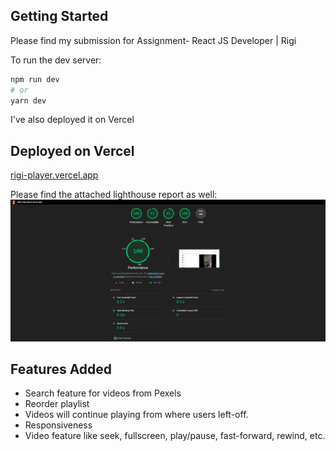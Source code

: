 ## Getting Started

Please find my submission for Assignment- React JS Developer | Rigi

To run the dev server:
```bash
npm run dev
# or
yarn dev 
```

I've also deployed it on Vercel

## Deployed on Vercel

[rigi-player.vercel.app](https://rigi-player.vercel.app/)

Please find the attached lighthouse report as well:
![Lighthouse Report](./public/assets/lighthouse.png)

## Features Added

- Search feature for videos from Pexels
- Reorder playlist
- Videos will continue playing from where users left-off.
- Responsiveness
- Video feature like seek, fullscreen, play/pause, fast-forward, rewind, etc.